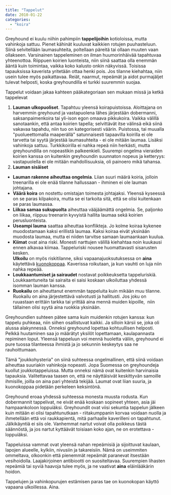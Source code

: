 ```yaml
---
title: "Tappelut"
date: 2010-01-22
categories: 
  - "koira"
---
```


Greyhound ei kuulu niihin pahimpiin **tappelijoihin** kotioloissa, mutta vahinkoja sattuu. Pienet kähinät kuuluvat kaikkien rotujen puuhasteluun. Siinä selvitellään laumasuhteita, poltellaan päreitä tai ollaan muuten vaan ollakseen. Varsinainen tappeleminen on ilman huumorinhäivää tapahtuvaa yhteenottoa. Riippuen koirien luonteista, niin siinä saattaa olla enemmän ääntä kuin toimintaa, vaikka koko kalusto onkin näkyvissä. Toisissa tapauksissa kaverista yritetään ottaa henki pois. Jos tilanne kiehahtaa, niin usein tulee myös paikattavaa. Reiät, naarmut, repeämät ja aidot purmajäljet tulevat helposti, koska greyhoundilla ei turkki suuremmin suojaa.

<!--more-->Tappelut voidaan jakaa kahteen pääkategoriaan sen mukaan missä ja ketkä tappelevat

1. **Lauman ulkopuoliset**. Tapahtuu yleensä koirapuistoissa. Aloittajana on harvemmin greyhound ja vastapuolena lähes järjestään dobermanni, saksanpaimenkoira tai yli-ison egon omaava pikkukoira. Vaikka välillä sanotaankin, että antaa koirien tapella; selvittävät itse välinsä eikä siinä vakavaa tapahdu, niin tuo on kategorisesti väärin. Puistossa, tai muualla "puolueettomalla maaperällä" satunnaisesti tapaavilla koirilla ei ole tarvetta tai syytä järjestää laumasuhteita - ei ole mitään laumaa. Lisäksi vahinkoja sattuu. Turkkikoirilla ei nahka repeä niin herkästi, mutta greyhoundilla on nopeastikin palkeenkieli. Suurempi ongelma vieraiden koirien kanssa on kuitenkin greyhoundin suunnaton nopeus ja ketteryys: vastapuolella ei ole mitään mahdollisuuksia, oli painoero mikä tahansa.
2. **Lauman sisäiset**

- **Lauman rakenne aiheuttaa ongelmia**. Liian suuri määrä koiria, jolloin treenarilla ei ole enää tilanne hallussaan - ihminen ei ole lauman johtajana.
- **Väärä koira** on nostettu omistajan toimesta johtajaksi. Yleensä kyseessä on se paras kilpakoira, mutta se ei tarkoita sitä, että se olisi kuitenkaan se paras laumassa.
- **Liikaa samaa sukupuolta** aiheuttaa vääjäämättä ongelmia. Se, paljonko on liikaa, riippuu treenarin kyvyistä hallita laumaa sekä koirien perusluonteista.
- **Useampi lauma** saattaa aiheuttaa konflikteja. Jo kolme koiraa kykenee muodostamaan kaksi erillistä laumaa. Kaksi koiraa eivät yksinään muodosta laumaa, mutta ei niiden tarvitse samaan laumaankaan kuulua.
- **Kiimat** ovat aina riski. Monesti narttujen välillä kiehahtaa noin kuukausi ennen alkavaa kiimaa. Tappeluriski nousee huomattavasti sisarusten kesken.  
    **Ulkoilu** on myös riskitilanne, siksi vapaanajuoksutuksessa on **aina** käytettävä [kuonokoppaa](index.php?option=com_content&view=article&id=285&catid=30&Itemid=69 "Kuonokoppa"). Kaverissa roikutaan, ja kun vauhti on luja niin nahka repeää.
- **Loukkaantumiset ja sairaudet** nostavat poikkeuksetta tappeluriskiä. Loukkaantuneita tai sairaita ei saisi koskaan ulkoiluttaa yhdessä isomman lauman kanssa.
- **Ruokailu** on aiheuttanut enemmän tappeluita kuin mikään muu tilanne. Ruokailu on aina järjestettävä valvotusti ja hallitusti. Jos joku on ruuastaan erittäin tarkka tai yrittää aina mennä muiden kipoille,  niin tällainen olisi syytä aina ruokkia yksinään.

Greyhoundien suhteen pätee sama kuin muidenkin rotujen kanssa: kun tappelu puhkeaa, niin siihen osallistuvat kaikki. Ja silloin kärsii se, joka oli alussa alakynnessä. Onneksi greyhound lopettaa kohtuullisen helposti. Pelkkä huutaminen saa jo määrätyt yksilöt lopettamaan, kaulapannasta repiminen loput. Yleensä tappeluun voi mennä huoletta väliin, greyhound ei pure tuossa tilanteessa ihmistä ja jo sekunnin keskeytys saa ne rauhoittumaan.

Tämä "joukkohysteria" on siinä suhteessa ongelmallinen, että siinä voidaan aiheuttaa suuriakin vahinkoja nopeasti. Jopa Suomessa on greyhoundeja kuollut joukkotappeluissa. Mutta onneksi nämä ovat kuitenkin harvinaisia tapauksia. Valitettavaa taasen on, että ne näyttäisivät keskittyvän samoille ihmisille, joilla on aina pari yhteistä tekijää. Laumat ovat liian suuria, ja kuonokoppaa pidetään perkeleen keksintönä.

Greyhound eroaa yhdessä suhteessa monesta muusta rodusta. Kun dobermannit tappelivat, ne eivät enää koskaan sopineet yhteen, asia jäi hampaankoloon loppuiäksi. Greyhoundit ovat viisi sekuntia tappelun jälkeen kuin mitään ei olisi tapahtunutkaan - riitakumppanin korvaa voidaan nuolla ja ihmetellään että voi raukkapientä, mitä parhaalle kaverilleni on tapahtunut. Jälkikäyntiä ei siis ole. Vanhemmat nartut voivat olla poikkeus tästä säännöstä, ja jos nartut kyttäävät toisiaan koko ajan, ne on erotettava - loppuiäksi.

Tappeluissa vammat ovat yleensä nahan repeämisiä ja sijoittuvat kaulaan, lapojen alueelle, kylkiin, nivusiin ja takareisiin. Nämä on useimmiten ommeltava, olkoonkin että pienemmät repeämät paranevat itsestään vesihoidolla. Laajakirjoinen antibiootti on suositeltavaa. Suurempien lihasten repeämiä tai syviä haavoja tulee myös, ja ne vaativat **aina** eläinlääkärin hoidon.

Tappelujen ja vahinkopurujen estämisen paras tae on kuonokopan käyttö vapaana ulkoillessa. Aina.
